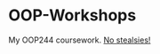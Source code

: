 # OOP-Workshops
My OOP244 coursework. [No stealsies!](https://www.senecacollege.ca/about/policies/academic-integrity-policy.html)
 
 
